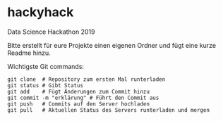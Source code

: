 # hackyhack
Data Science Hackathon 2019

Bitte erstellt für eure Projekte einen eigenen Ordner und fügt eine kurze Readme hinzu.

Wichtigste Git commands:

```
git clone  # Repository zum ersten Mal runterladen
git status # Gibt Status
git add    # Fügt Änderungen zum Commit hinzu
git commit -m "erklärung" # Führt den Commit aus
git push   # Commits auf den Server hochladen
git pull   # Aktuellen Status des Servers runterladen und mergen
```
